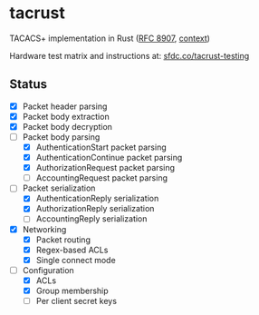 # tacrust

TACACS+ implementation in Rust ([RFC 8907](https://www.rfc-editor.org/rfc/rfc8907.html), [context](https://salesforce.quip.com/ClnrA3p0oPbQ))

Hardware test matrix and instructions at: [sfdc.co/tacrust-testing](https://sfdc.co/tacrust-testing)

## Status

- [x] Packet header parsing
- [x] Packet body extraction
- [x] Packet body decryption
- [ ] Packet body parsing
  - [x] AuthenticationStart packet parsing
  - [x] AuthenticationContinue packet parsing
  - [x] AuthorizationRequest packet parsing
  - [ ] AccountingRequest packet parsing
- [ ] Packet serialization
  - [x] AuthenticationReply serialization
  - [x] AuthorizationReply serialization
  - [ ] AccountingReply serialization
- [x] Networking
  - [x] Packet routing
  - [x] Regex-based ACLs
  - [x] Single connect mode
- [ ] Configuration
  - [x] ACLs
  - [x] Group membership
  - [ ] Per client secret keys
